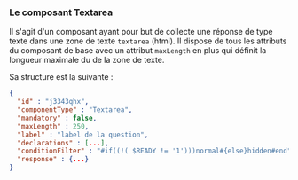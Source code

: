 ### Le composant Textarea

Il s'agit d'un composant ayant pour but de collecte une réponse de type texte dans une zone de texte `textarea` (html).
Il dispose de tous les attributs du composant de base avec un attribut `maxLength` en plus qui définit la longueur maximale du de la zone de texte.

Sa structure est la suivante :

```json
{
  "id" : "j3343qhx",
  "componentType" : "Textarea",
  "mandatory" : false,
  "maxLength" : 250,
  "label" : "label de la question",
  "declarations" : [...],
  "conditionFilter" : "#if((!( $READY != '1')))normal#{else}hidden#end",
  "response" : {...}
}
```
